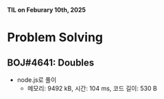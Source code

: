 **TIL on Feburary 10th, 2025**

# Problem Solving
## BOJ#4641: Doubles
* node.js로 풀이
    - 메모리: 9492 kB, 시간: 104 ms, 코드 길이: 530 B
